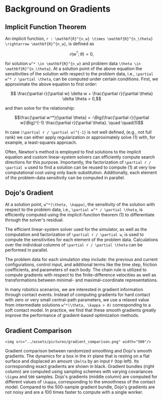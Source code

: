 # Background on Gradients

## Implicit Function Theorem
An implicit function, ``r : \mathbf{R}^{n_w} \times \mathbf{R}^{n_\theta} \rightarrow \mathbf{R}^{n_w}``, is defined as

```math
r(w^*; \theta) = 0,
```

for solution ``w^* \in \mathbf{R}^{n_w}`` and problem data ``\theta \in \mathbf{R}^{n_\theta}``. At a solution point of the above equation the sensitivities of the solution with respect to the problem data, i.e., ``\partial w^* / \partial \theta``, can be computed under certain conditions. First, we approximate the above equation to first order:

```math
  \frac{\partial r}{\partial w} \delta w + \frac{\partial r}{\partial \theta} \delta \theta = 0,
```

and then solve for the relationship:
```math
\frac{\partial w^*}{\partial \theta} = -\Big(\frac{\partial r}{\partial w}\Big)^{-1} \frac{\partial r}{\partial \theta}. \quad \quad(1)
```

In case ``(\partial r / \partial w)^{-1}`` is not well defined, (e.g., not full rank) we can either apply regularization or approximately solve (1) with, for example, a least-squares approach.

Often, Newton's method is employed to find solutions to the implicit equation and custom linear-system solvers can efficiently compute search directions for this purpose. Importantly, the factorization of ``\partial r / \partial w`` used to find a solution can be reused to compute (1) at very low computational cost using only back-substitution. Additionally, each element of the problem-data sensitivity can be computed in parallel.

## Dojo's Gradient
At a solution point, ``w^*(\theta, \kappa)``, the sensitivity of the solution with respect to the problem data, i.e., ``\partial w^* / \partial \theta``, is efficiently computed using the implicit-function theorem (1) to differentiate through the solver's residual.

The efficient linear-system solver used for the simulator, as well as the computation and factorization of ``\partial r / \partial w``, is used to compute the sensitivities for each element of the problem data. Calculations over the individual columns of ``\partial r / \partial \theta`` can be performed in parallel.

The problem data for each simulation step include: the previous and current configurations, control input, and additional terms like the time step, friction coefficients, and parameters of each body. The chain rule is utilized to compute gradients with respect to the finite-difference velocities as well as transformations between minimal- and maximal-coordinate representations.

In many robotics scenarios, we are interested in gradient information through contact events. Instead of computing gradients for hard contact with zero or very small central-path parameters, we use a relaxed value from intermediate solutions ``w^*(\theta, \kappa > 0)`` corresponding to a soft contact model. In practice, we find that these smooth gradients greatly improve the performance of gradient-based optimization methods.

## Gradient Comparison

```@raw html
<img src="../assets/pictures/gradient_comparison.png" width="500"/>
```

Gradient comparison between randomized smoothing and Dojo's smooth gradients. The dynamics for a box in the ``XY`` plane that is resting on a flat surface and displaced an amount ``\Delta`` by an input ``F`` (top left). Its corresponding exact gradients are shown in black. Gradient bundles (right column) are computed using sampling schemes with varying covariances ``\Sigma`` and ``500`` samples. Dojo's gradients (middle column) are computed for different values of ``\kappa``, corresponding to the smoothness of the contact model. Compared to the 500-sample gradient bundle, Dojo's gradients are not noisy and are a 100 times faster to compute with a single worker.
